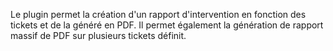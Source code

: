 Le plugin permet la création d'un rapport d'intervention en fonction des tickets et de la généré en PDF.
Il permet également la génération de rapport massif de PDF sur plusieurs tickets définit.

